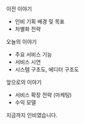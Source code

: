 
이전 이야기

- 인비 기획 배경 및 목표
- 차별화 전략

오늘의 이야기

- 주요 서비스 기능
- 서비스 시연
- 시스템 구조도, 에디터 구조도

앞으로의 이야기

- 서비스 확장 전략 (마케팅)
- 수익 모델

지금까지 인비였습니다.
